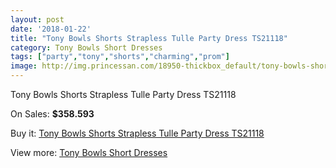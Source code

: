 ```yaml
---
layout: post
date: '2018-01-22'
title: "Tony Bowls Shorts Strapless Tulle Party Dress TS21118"
category: Tony Bowls Short Dresses
tags: ["party","tony","shorts","charming","prom"]
image: http://img.princessan.com/18950-thickbox_default/tony-bowls-shorts-strapless-tulle-party-dress-ts21118.jpg
---
```

Tony Bowls Shorts Strapless Tulle Party Dress TS21118

On Sales: **$358.593**
<a href="https://www.princessan.com/en/tony-bowls-short-dresses/8607-tony-bowls-shorts-strapless-tulle-party-dress-ts21118.html"><amp-img layout="responsive" width="600" height="600" src="//img.princessan.com/18950-thickbox_default/tony-bowls-shorts-strapless-tulle-party-dress-ts21118.jpg" alt="Tony Bowls Shorts Strapless Tulle Party Dress TS21118 0" /></a>
<a href="https://www.princessan.com/en/tony-bowls-short-dresses/8607-tony-bowls-shorts-strapless-tulle-party-dress-ts21118.html"><amp-img layout="responsive" width="600" height="600" src="//img.princessan.com/18953-thickbox_default/tony-bowls-shorts-strapless-tulle-party-dress-ts21118.jpg" alt="Tony Bowls Shorts Strapless Tulle Party Dress TS21118 1" /></a>
<a href="https://www.princessan.com/en/tony-bowls-short-dresses/8607-tony-bowls-shorts-strapless-tulle-party-dress-ts21118.html"><amp-img layout="responsive" width="600" height="600" src="//img.princessan.com/18952-thickbox_default/tony-bowls-shorts-strapless-tulle-party-dress-ts21118.jpg" alt="Tony Bowls Shorts Strapless Tulle Party Dress TS21118 2" /></a>
<a href="https://www.princessan.com/en/tony-bowls-short-dresses/8607-tony-bowls-shorts-strapless-tulle-party-dress-ts21118.html"><amp-img layout="responsive" width="600" height="600" src="//img.princessan.com/18951-thickbox_default/tony-bowls-shorts-strapless-tulle-party-dress-ts21118.jpg" alt="Tony Bowls Shorts Strapless Tulle Party Dress TS21118 3" /></a>

Buy it: [Tony Bowls Shorts Strapless Tulle Party Dress TS21118](https://www.princessan.com/en/tony-bowls-short-dresses/8607-tony-bowls-shorts-strapless-tulle-party-dress-ts21118.html "Tony Bowls Shorts Strapless Tulle Party Dress TS21118")

View more: [Tony Bowls Short Dresses](https://www.princessan.com/en/70-tony-bowls-short-dresses "Tony Bowls Short Dresses")